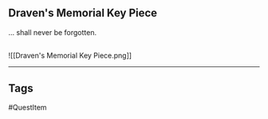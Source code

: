 ## Draven's Memorial Key Piece
... shall never be forgotten.
## 
![[Draven's Memorial Key Piece.png]]

---
## Tags
#QuestItem